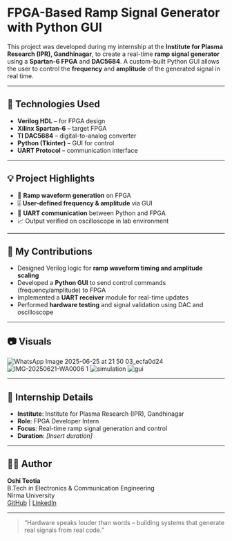 # FPGA-Based Ramp Signal Generator with Python GUI

This project was developed during my internship at the **Institute for Plasma Research (IPR), Gandhinagar**, to create a real-time **ramp signal generator** using a **Spartan-6 FPGA** and **DAC5684**. A custom-built Python GUI allows the user to control the **frequency** and **amplitude** of the generated signal in real time.

---

## 🔧 Technologies Used

- **Verilog HDL** – for FPGA design
- **Xilinx Spartan-6** – target FPGA
- **TI DAC5684** – digital-to-analog converter
- **Python (Tkinter)** – GUI for control
- **UART Protocol** – communication interface

---

## 💡 Project Highlights

- 🔁 **Ramp waveform generation** on FPGA
- 🎚️ **User-defined frequency & amplitude** via GUI
- 🔌 **UART communication** between Python and FPGA
- 📈 Output verified on oscilloscope in lab environment

---

## 🧠 My Contributions

- Designed Verilog logic for **ramp waveform timing and amplitude scaling**
- Developed a **Python GUI** to send control commands (frequency/amplitude) to FPGA
- Implemented a **UART receiver** module for real-time updates
- Performed **hardware testing** and signal validation using DAC and oscilloscope

---

## 📷 Visuals
![WhatsApp Image 2025-06-25 at 21 50 03_ecfa0d24](https://github.com/user-attachments/assets/003fec62-1f7a-4ea0-95d4-94b24ecc9cb9)
![IMG-20250621-WA0006 1](https://github.com/user-attachments/assets/baee772f-431b-4a60-850b-089c423ac2d3)
![simulation](https://github.com/user-attachments/assets/5acbe7cf-dcd0-4756-a687-387f997140b2)
![gui](https://github.com/user-attachments/assets/783f814e-70a1-4fa3-8061-cac1b37fcd2a)



---

## 🧪 Internship Details

- **Institute**: Institute for Plasma Research (IPR), Gandhinagar  
- **Role**: FPGA Developer Intern  
- **Focus**: Real-time ramp signal generation and control  
- **Duration**: *[Insert duration]*

---

## 🙋‍♂️ Author

**Oshi Teotia**  
B.Tech in Electronics & Communication Engineering  
Nirma University  
[GitHub](https://github.com/OshiTeotia) | [LinkedIn](https://www.linkedin.com/in/oshi-teotia)

---

> “Hardware speaks louder than words – building systems that generate real signals from real code.”
